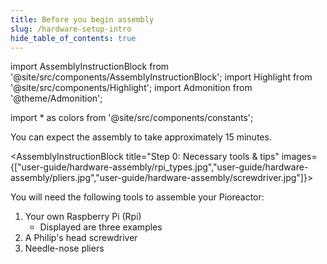 ```yaml
---
title: Before you begin assembly
slug: /hardware-setup-intro
hide_table_of_contents: true
---
```


import AssemblyInstructionBlock from '@site/src/components/AssemblyInstructionBlock';
import Highlight from '@site/src/components/Highlight';
import Admonition from '@theme/Admonition';

import * as colors from '@site/src/components/constants';


<Admonition type="info" title="Info">
  You can expect the assembly to take approximately 15 minutes.
</Admonition>

<AssemblyInstructionBlock title="Step 0: Necessary tools & tips" images={["user-guide/hardware-assembly/rpi_types.jpg","user-guide/hardware-assembly/pliers.jpg","user-guide/hardware-assembly/screwdriver.jpg"]}>

You will need the following tools to assemble your Pioreactor:

1. Your own Raspberry Pi (Rpi)
	*	Displayed are three examples
2. A Philip's head screwdriver
3. Needle-nose pliers


</AssemblyInstructionBlock>




